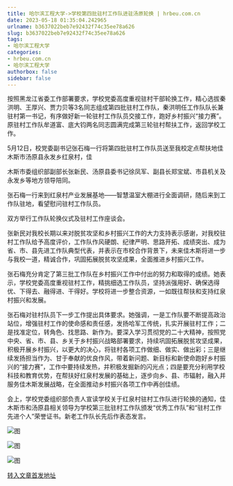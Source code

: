 ```yaml
---
title: 哈尔滨工程大学->学校第四批驻村工作队进驻汤原轮换 | hrbeu.com.cn
date: 2023-05-18 01:35:04.242965
urlname: b3637022beb7e92432f74c35ee78a626
slug: b3637022beb7e92432f74c35ee78a626
tags: 
- 哈尔滨工程大学
categories:
- hrbeu.com.cn
- 哈尔滨工程大学
authorbox: false
sidebar: false
---
```

按照黑龙江省委工作部署要求，学校党委高度重视驻村干部轮换工作，精心选拔秦洪明、王厚兴、贾力贝等3名同志组成第四批驻村工作队，秦洪明任工作队队长兼驻村第一书记，有序做好新一轮驻村工作队员交接工作，跑好乡村振兴“接力赛”。原驻村工作队牟道富、底大钧两名同志圆满完成第三轮驻村帮扶工作，返回学校工作。

5月12日，校党委副书记张石梅一行将第四批驻村工作队员送至我校定点帮扶地佳木斯市汤原县永发乡红泉村，佳
<!--more-->
木斯市委组织部副部长张新民、汤原县委书记徐凤军、副县长郑宝斌、市县机关及永发乡等地方领导陪同。

张石梅一行来到红泉村产业发展基地——智慧温室大棚进行全面调研，随后来到工作队驻地，看望慰问驻村工作队员。

双方举行工作队轮换仪式及驻村工作座谈会。

张新民对我校长期以来对脱贫攻坚和乡村振兴工作的大力支持表示感谢，对我校驻村工作队给予高度评价，工作队作风硬朗、纪律严明、思路开拓、成绩突出、成为省、市、县先进工作队典型代表，并表示在市校合作背景下，未来佳木斯将进一步与我校一道，精诚合作，巩固拓展脱贫攻坚成果，全面推进乡村振兴工作。

张石梅充分肯定了第三批工作队在乡村振兴工作中付出的努力和取得的成绩。她表示，学校党委高度重视驻村工作，精挑细选工作队员，坚持派强用好、确保选得优、下得去、融得进、干得好。学校将进一步整合资源，一如既往帮扶和支持红泉村振兴和发展。

张石梅对驻村队员下一步工作提出具体要求。她强调，一是工作队要不断提高政治站位，增强驻村工作的使命感和责任感，发扬哈军工传统，扎实开展驻村工作；二是找准定位，转角色、找思路、新作为。要深入学习贯彻党的二十大精神，按照党中央、省、市、县、乡关于乡村振兴战略部署要求，持续巩固拓展脱贫攻坚成果，积极开展乡村振兴，以更大的决心，将驻村各项工作做细、做实、做出彩；三是继续发扬担当作为、甘于奉献的优良作风，带着新问题、新目标和新使命跑好乡村振兴的“接力赛”，工作中要持续发热，并积极发掘新的闪光点；四是要充分利用学校科技和教育优势，在帮扶好红泉村发展的基础上，逐步向乡、县、市辐射，融入并服务佳木斯发展战略，在全面推动乡村振兴各项工作中再创佳绩。

会上，学校党委组织部负责人宣读学校关于红泉村驻村工作队进行轮换的通知，佳木斯市和汤原县相关领导为学校第三批驻村工作队颁发“优秀工作队”和“驻村工作先进个人”荣誉证书。新老工作队长先后作表态发言。

![图](http://gongxue.cn/__local/8/63/E4/FD7DEFDB00D7E9615E309F15D6C_D952C826_D01F.jpg)

![图](http://gongxue.cn/__local/8/87/05/BDCF8637D8A810CCA4CAF0D536D_0DC483DA_1CA9C.jpg)

![图](http://gongxue.cn/__local/9/44/A2/F8F71670A7A5AB09A4DF9314813_A77F0C60_164F8.jpg)

[转入文章首发地址](http://gongxue.cn/info/1141/75802.htm)